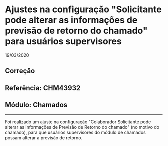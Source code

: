 # Ajustes na configuração "Solicitante pode alterar as informações de previsão de retorno do chamado" para usuários supervisores
19/03/2020
## Correção
## Referência: CHM43932
## Módulo: Chamados
***

Foi realizado um ajuste na configuração "Colaborador Solicitante pode alterar as informações de Previsão de Retorno do chamado" (no motivo do chamado), para que usuários supervisores do módulo de chamados possam alterar a previsão de retorno.

